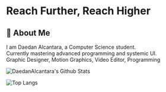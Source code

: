 
# Reach Further, Reach Higher

## 🐤 About Me
I am Daedan Alcantara, a Computer Science student. \
Currently mastering advanced programming and systemic UI. \
Graphic Designer, Motion Graphics, Video Editor, Programming 

![DaedanAlcantara's Github Stats](https://github-readme-stats.vercel.app/api?username=DaedanAlcantara&show_icons=true&theme=dark)

![Top Langs](https://github-readme-stats.vercel.app/api/top-langs/?username=DaedanAlcantara&layout=compact&theme=dark)




